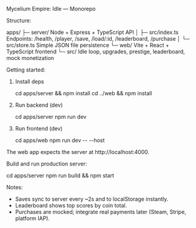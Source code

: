 Mycelium Empire: Idle — Monorepo

Structure:

apps/
 ├─ server/             Node + Express + TypeScript API
 │   ├─ src/index.ts    Endpoints: /health, /player, /save, /load/:id, /leaderboard, /purchase
 │   └─ src/store.ts    Simple JSON file persistence
 └─ web/                Vite + React + TypeScript frontend
     └─ src/            Idle loop, upgrades, prestige, leaderboard, mock monetization

Getting started:

1) Install deps

   cd apps/server && npm install
   cd ../web && npm install

2) Run backend (dev)

   cd apps/server
   npm run dev

3) Run frontend (dev)

   cd apps/web
   npm run dev -- --host

The web app expects the server at http://localhost:4000.

Build and run production server:

   cd apps/server
   npm run build && npm start

Notes:
- Saves sync to server every ~2s and to localStorage instantly.
- Leaderboard shows top scores by coin total.
- Purchases are mocked; integrate real payments later (Steam, Stripe, platform IAP).
